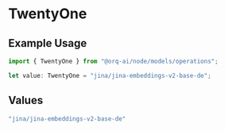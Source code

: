 # TwentyOne

## Example Usage

```typescript
import { TwentyOne } from "@orq-ai/node/models/operations";

let value: TwentyOne = "jina/jina-embeddings-v2-base-de";
```

## Values

```typescript
"jina/jina-embeddings-v2-base-de"
```